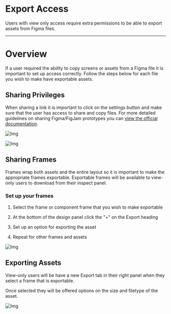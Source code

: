 
# Export Access 

Users with view only access require extra permissions to be able to export assets from Figma files.

---

# Overview

If a user required the ability to copy screens or assets from a Figma file it is important to set up access correctly. Follow the steps below for each file you wish to make have exportable assets.

## Sharing Privileges

When sharing a link it is important to click on the settings button and make sure that the user has access to share and copy files. For more detailed guidelines on sharing Figma/FigJam prototypes you can [view the official documentation](https://help.figma.com/hc/en-us/articles/360040531773-Share-files-and-prototypes).

![Img](https://studio-assets.supernova.io/design-systems/16150/b45ad43f-7ad8-4092-b10f-5be5277e3f68.jpg?Expires=1980201600&Policy=eyJTdGF0ZW1lbnQiOlt7IlJlc291cmNlIjoiaHR0cHM6Ly9zdHVkaW8tYXNzZXRzLnN1cGVybm92YS5pby9kZXNpZ24tc3lzdGVtcy8xNjE1MC9iNDVhZDQzZi03YWQ4LTQwOTItYjEwZi01YmU1Mjc3ZTNmNjguanBnIiwiQ29uZGl0aW9uIjp7IkRhdGVMZXNzVGhhbiI6eyJBV1M6RXBvY2hUaW1lIjoxOTgwMjAxNjAwfX19XX0_&Signature=aiqf3SAfqjkAxXYh1ChumI4OC9nzGH4R0kXsLUGA4kKXzEPuC9U1wFf7OH2xrRzyZ4idHK3s3D96HWXNneFlQrKy4KxbPZRUD3vayZ3G6~1LlnVHvgrj7KjUxodUxstazaLXzVCW7L7W6iQoRVpCjfpWvejTh4qaSfjExULIdT54Hk8mA7bsbjIsVx0P1udo~-WcRn9ST7A4vxY7Ix~AvL2lIo9ME32DGHw2DG6H9NrbJGdA7Y0sF59JwvX3ac1pzhdTnswWwjQisMXa1JgrW4gBzCdQBw3PHFcWn-jpofPKf86cS~oSRXegOORw3Rs~x6TrsNHWWcPdbi42H~ffdg__&Key-Pair-Id=APKAJGK34LCCAUR7N6LA)

![Img](https://studio-assets.supernova.io/design-systems/16150/c4cec108-95ba-4c7a-afa1-3ea1b1692b6f.jpg?Expires=1980201600&Policy=eyJTdGF0ZW1lbnQiOlt7IlJlc291cmNlIjoiaHR0cHM6Ly9zdHVkaW8tYXNzZXRzLnN1cGVybm92YS5pby9kZXNpZ24tc3lzdGVtcy8xNjE1MC9jNGNlYzEwOC05NWJhLTRjN2EtYWZhMS0zZWExYjE2OTJiNmYuanBnIiwiQ29uZGl0aW9uIjp7IkRhdGVMZXNzVGhhbiI6eyJBV1M6RXBvY2hUaW1lIjoxOTgwMjAxNjAwfX19XX0_&Signature=mTuiHtJvUTYg9GbtzexAp101-SQMBo0sL6bQI~S5Ng-f7sJqcjOpwXfFDnCLSgm7Kgm1EDs4yzooV3zJtq8CMzfdeOOQkI-3LvH~lpmuF3k9AIbiAT0petB2I6ZLNAs8o9WBbjbUngZ9FogueP4bABuNWTRCQkUKG6Dpqy03R7NMJUgWFydvbTuBqmLorHNutC8fqs4yQ8mGU6Xk3Oq74muOunbEWnjJMvHHtzlXILv-htuSENLYGI7D~0DtRzrd0rPkiQsj7Bv5FZJIunWpVPf-~QWFoK3dy4lGQUYr9AMwPrlmjo2Ot6UiqiC4489BXQaPlzi-KOD-SnFAaSSlyw__&Key-Pair-Id=APKAJGK34LCCAUR7N6LA)

## Sharing Frames

Frames wrap both assets and the entire layout so it is important to make the appropriate frames exportable. Exportable frames will be available to view-only users to download from their inspect panel.

### Set up your frames

1. Select the frame or component frame that you wish to make exportable

1. At the bottom of the design panel click the "+" on the Export heading

1. Set up an option for exporting the asset

1. Repeat for other frames and assets

![Img](https://studio-assets.supernova.io/design-systems/16150/1a60573d-96bf-44fc-95be-a91b94bcc311.jpg?Expires=1980201600&Policy=eyJTdGF0ZW1lbnQiOlt7IlJlc291cmNlIjoiaHR0cHM6Ly9zdHVkaW8tYXNzZXRzLnN1cGVybm92YS5pby9kZXNpZ24tc3lzdGVtcy8xNjE1MC8xYTYwNTczZC05NmJmLTQ0ZmMtOTViZS1hOTFiOTRiY2MzMTEuanBnIiwiQ29uZGl0aW9uIjp7IkRhdGVMZXNzVGhhbiI6eyJBV1M6RXBvY2hUaW1lIjoxOTgwMjAxNjAwfX19XX0_&Signature=GS-xXsetPCaEQRBHje911yt7x4kqfrbNoMsvNrPQfFLXTNZmIRBv-hopLlR5wHQ1ls3yNsEjmc0JdF1alq9urh-gBpAO~xL62BUqNsIPs65QK0g6~WoE4zyvBsQe7ioStZfSOxHz84wpD~cjxov7QCxQBKBao9xhuLjdsF2fkLVT-0LYkREo1-mackvA4HcCPxwzFFrv4AxUFOysPQ6yXNrRNOi3fXZL3oO27EyJwGXjyvmF5f4U3yv4PagAs7sIDo8jtJKnH7--EC3R-WBOK8bEofESbVY2rROXz0jL8X-zS6QRIocXQ09uWJg1AWeasECoLfJnNVE8E4ycauw2Xw__&Key-Pair-Id=APKAJGK34LCCAUR7N6LA)

## Exporting Assets

View-only users will be have a new Export tab in their right panel when they select a frame that is exportable.

Once selected they will be offered options on the size and filetype of the asset.

![Img](https://studio-assets.supernova.io/design-systems/16150/6323ba42-7d75-485c-a5a5-50e919b8b31e.jpg?Expires=1980201600&Policy=eyJTdGF0ZW1lbnQiOlt7IlJlc291cmNlIjoiaHR0cHM6Ly9zdHVkaW8tYXNzZXRzLnN1cGVybm92YS5pby9kZXNpZ24tc3lzdGVtcy8xNjE1MC82MzIzYmE0Mi03ZDc1LTQ4NWMtYTVhNS01MGU5MTliOGIzMWUuanBnIiwiQ29uZGl0aW9uIjp7IkRhdGVMZXNzVGhhbiI6eyJBV1M6RXBvY2hUaW1lIjoxOTgwMjAxNjAwfX19XX0_&Signature=I-UZLSw88GoCAMe7x8ygDseHjOKHTVTrpAI1PTSODzcIYP8~9k0fbPwvl1vx2Aio4P8j6fZP6VV3kmiUXeifrqot9Yemd4y9AAt2flj1-xft1gaGq1PE7DdtB3650hJArSqnq58~BhUEhAN77z1oWAxQDRKpOGKXg3LQOmJehP2FbWWVqXjjzS~c2KLd27fW1h2Uofp4C1PemvpWiwJqdKH-Q8-mjElCwi5GdnnaqbsWsdkS3viWaD8vhIkIM4N~FWx8ML7Z9w~S4YyjtW3HIW3BNVMMzSsQw30etoccptUvBZNo5fFI5kOWWy-jLd-nkAz4DLpf-rGRTbfdCSv78g__&Key-Pair-Id=APKAJGK34LCCAUR7N6LA)